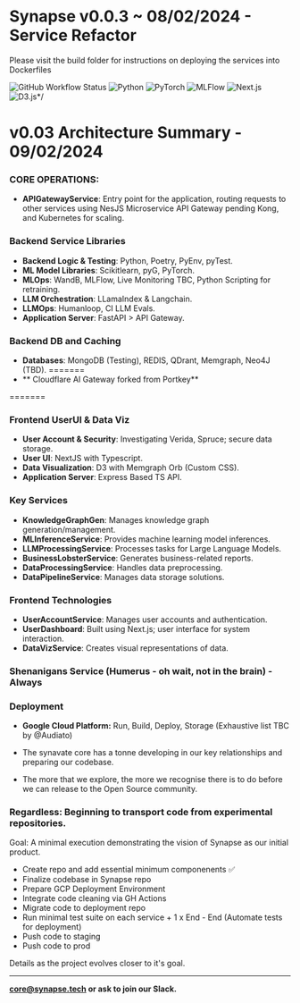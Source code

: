 # Synapse v0.0.3 ~ 08/02/2024 - Service Refactor

Please visit the build folder for instructions on deploying the services into Dockerfiles

![GitHub Workflow Status](https://img.shields.io/github/workflow/status/synavate/synapse-monorepo/CI/main?style=flat-square&logo=github)
![Python](https://img.shields.io/badge/Python-3.11-blue?style=flat-square&logo=python)
![PyTorch](https://img.shields.io/badge/PyTorch-1.8-blue?style=flat-square&logo=pytorch)
![MLFlow](https://img.shields.io/badge/MLFlow-1.14-blue?style=flat-square&logo=apache)
![Next.js](https://img.shields.io/badge/Next.js-10.0-black?style=flat-square&logo=next.js)
![D3.js](https://img.shields.io/badge/D3.js-6.6-yellow?style=flat-square&logo=d3.js)*/

# v0.03 Architecture Summary - 09/02/2024

### CORE OPERATIONS:

- **APIGatewayService**: Entry point for the application, routing requests to other services using NesJS Microservice API Gateway pending Kong, and Kubernetes for scaling.

### Backend Service Libraries
- **Backend Logic & Testing**: Python, Poetry, PyEnv, pyTest.
- **ML Model Libraries**: Scikitlearn, pyG, PyTorch.
- **MLOps**: WandB, MLFlow, Live Monitoring TBC, Python Scripting for retraining.
- **LLM Orchestration**: LLamaIndex & Langchain.
- **LLMOps**: Humanloop, CI LLM Evals.
- **Application Server**: FastAPI > API Gateway.

### Backend DB and Caching
- **Databases**: MongoDB (Testing), REDIS, QDrant, Memgraph, Neo4J (TBD).
=======
- ** Cloudflare AI Gateway forked from Portkey**

=======


### Frontend UserUI & Data Viz
- **User Account & Security**: Investigating Verida, Spruce; secure data storage.
- **User UI**: NextJS with Typescript.
- **Data Visualization**: D3 with Memgraph Orb (Custom CSS).
- **Application Server**: Express Based TS API.

### Key Services
- **KnowledgeGraphGen**: Manages knowledge graph generation/management.
- **MLInferenceService**: Provides machine learning model inferences.
- **LLMProcessingService**: Processes tasks for Large Language Models.
- **BusinessLobsterService**: Generates business-related reports.
- **DataProcessingService**: Handles data preprocessing.
- **DataPipelineService**: Manages data storage solutions.

### Frontend Technologies
- **UserAccountService**: Manages user accounts and authentication.
- **UserDashboard**: Built using Next.js; user interface for system interaction.
- **DataVizService**: Creates visual representations of data.
  
### Shenanigans Service (Humerus - oh wait, not in the brain) - Always

### Deployment
- **Google Cloud Platform:** Run, Build, Deploy, Storage (Exhaustive list TBC by @Audiato)


- The synavate core has a tonne developing in our key relationships and preparing our codebase.
- The more that we explore, the more we recognise there is to do before we can release to the Open Source community.
  
### Regardless: Beginning to transport code from experimental repositories. 
Goal: A minimal execution demonstrating the vision of Synapse as our initial product.

- Create repo and add essential minimum componenents ✅
- Finalize codebase in Synapse repo
- Prepare GCP Deployment Environment
- Integrate code cleaning via GH Actions
- Migrate code to deployment repo
- Run minimal test suite on each service + 1 x End - End (Automate tests for deployment)
- Push code to staging
- Push code to prod


Details as the project evolves closer to it's goal.

----------------------
**core@synapse.tech or ask to join our Slack.**
